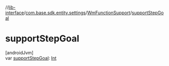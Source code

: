 //[lib-interface](../../../index.md)/[com.base.sdk.entity.settings](../index.md)/[WmFunctionSupport](index.md)/[supportStepGoal](support-step-goal.md)

# supportStepGoal

[androidJvm]\
var [supportStepGoal](support-step-goal.md): [Int](https://kotlinlang.org/api/latest/jvm/stdlib/kotlin/-int/index.html)
